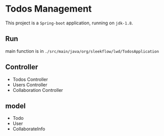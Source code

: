 # Todos Management

This project is a `Spring-boot` application, running on `jdk-1.8`.

## Run

main function is in `./src/main/java/org/sleekflow/lwd/TodosApplication`


## Controller

- Todos Controller
- Users Controller
- Collaboration Controller

## model

- Todo
- User
- CollaborateInfo